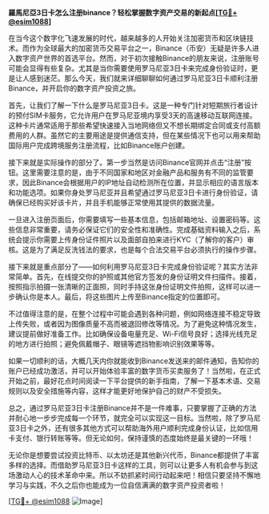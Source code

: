 **羅馬尼亞3日卡怎么注册binance？轻松掌握数字资产交易的新起点[[TG💪+ @esim1088](https://t.me/s/esim1088)]**

在当今这个数字化飞速发展的时代，越来越多的人开始关注加密货币和区块链技术。而作为全球最大的加密货币交易平台之一，Binance（币安）无疑是许多人进入数字资产世界的首选平台。然而，对于初次接触Binance的朋友来说，注册账号可能会显得有些复杂。尤其是当你需要使用罗马尼亚3日卡来完成身份验证时，更是让人感到迷茫。那么今天，我们就来详细聊聊如何通过罗马尼亚3日卡顺利注册Binance，并开启你的数字资产投资之旅。

首先，让我们了解一下什么是罗马尼亚3日卡。这是一种专门针对短期旅行者设计的预付SIM卡服务，它允许用户在罗马尼亚境内享受3天的高速移动互联网连接。这种卡片通常适用于那些希望快速接入当地网络但又不想长期绑定合同或支付高额费用的人群。虽然它的主要用途是提供通信支持，但在某些情况下也可以用来帮助国际用户完成跨境服务注册流程，比如Binance账户创建。

接下来就是实际操作的部分了。第一步当然是访问Binance官网并点击“注册”按钮。这里需要注意的是，由于不同国家和地区对金融产品和服务有不同的监管要求，因此Binance会根据用户的IP地址自动检测所在位置，并显示相应的语言版本和功能选项。如果你身处罗马尼亚并且希望通过罗马尼亚3日卡进行身份验证，请确保已经购买好该卡片，并且手机能够正常使用其提供的数据流量。

一旦进入注册页面后，你需要填写一些基本信息，包括邮箱地址、设置密码等。这些信息非常重要，请务必保证它们的安全性和准确性。完成基础资料输入之后，系统会提示你需要上传身份证件照片以及面部自拍来进行KYC（了解你的客户）审核。这是为了满足反洗钱法的要求，也是每个合法交易平台必须执行的操作步骤。

接下来就是重点部分了——如何利用罗马尼亚3日卡完成身份验证呢？其实方法非常简单。首先，在线提交你的护照或其他官方签发的身份证明文件扫描件。接着，按照指示拍摄一张清晰的正面照，同时手持这张身份证明文件拍照，这样可以进一步确认你是本人。最后，将这些图片上传至Binance指定的位置即可。

不过值得注意的是，在整个过程中可能会遇到各种问题，例如网络连接不稳定导致上传失败，或者因为图像质量不高而被退回修改等情况。为了避免这种情况发生，建议提前做好准备工作。比如确保设备电量充足、Wi-Fi信号良好；选择光线充足的地方进行拍照；避免佩戴帽子、眼镜等遮挡物影响识别效果等等。

如果一切顺利的话，大概几天内你就能收到Binance发送来的邮件通知，告知你的账户已经成功激活，并可以开始体验丰富的数字货币买卖服务了！当然啦，在正式开始之前，最好花点时间阅读一下平台提供的新手指南，了解一下基本术语、交易规则以及安全措施等内容，这样才能更好地保护自己的财产不受损失。

总之，通过罗马尼亚3日卡注册Binance并不是一件难事，只要掌握了正确的方法并耐心地一步步完成每一个环节，就完全可以实现这一目标。当然啦，除了罗马尼亚3日卡之外，还有很多其他方式可以帮助海外用户顺利完成身份认证，比如信用卡支付、银行转账等等。但无论如何，保持谨慎的态度始终是最关键的一环哦！

无论你是想要尝试投资比特币、以太坊还是其他新兴代币，Binance都提供了丰富多样的选择。而借助罗马尼亚3日卡这样的工具，则可以让更多人有机会参与到这场激动人心的技术革命中来。所以不妨抓紧时间行动起来吧！相信只要坚持不懈地学习与实践，不久之后你也能成为一位自信满满的数字资产投资者啦！

[[TG💪+ @esim1088](https://t.me/s/esim1088) ![Image](https://i.postimg.cc/4NQfJmqS/Snipaste-2025-05-13-00-14-12.png)]